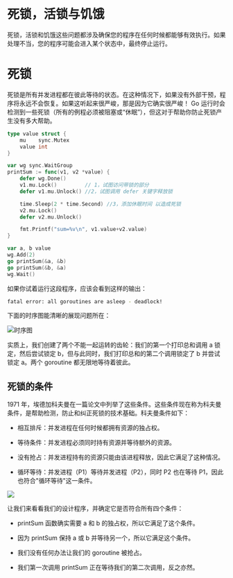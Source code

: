# 死锁，活锁与饥饿

死锁，活锁和饥饿这些问题都涉及确保您的程序在任何时候都能够有效执行。如果处理不当，您的程序可能会进入某个状态中，最终停止运行。

# 死锁

死锁是所有并发进程都在彼此等待的状态。在这种情况下，如果没有外部干预，程序将永远不会恢复。如果这听起来很严峻，那是因为它确实很严峻！ Go 运行时会检测到一些死锁（所有的例程必须被阻塞或“休眠”），但这对于帮助你防止死锁产生没有多大帮助。

```go
type value struct {
	mu    sync.Mutex
	value int
}

var wg sync.WaitGroup
printSum := func(v1, v2 *value) {
	defer wg.Done()
	v1.mu.Lock()         // 1，试图访问带锁的部分
	defer v1.mu.Unlock() //2，试图调用 defer 关键字释放锁

	time.Sleep(2 * time.Second) //3，添加休眠时间 以造成死锁
	v2.mu.Lock()
	defer v2.mu.Unlock()

	fmt.Printf("sum=%v\n", v1.value+v2.value)
}

var a, b value
wg.Add(2)
go printSum(&a, &b)
go printSum(&b, &a)
wg.Wait()
```

如果你试着运行这段程序，应该会看到这样的输出：

```sh
fatal error: all goroutines are asleep - deadlock!
```

下面的时序图能清晰的展现问题所在：

![时序图](https://s2.ax1x.com/2019/12/01/QmDtXt.png)

实质上，我们创建了两个不能一起运转的齿轮：我们的第一个打印总和调用 a 锁定，然后尝试锁定 b，但与此同时，我们打印总和的第二个调用锁定了 b 并尝试锁定 a。两个 goroutine 都无限地等待着彼此。

## 死锁的条件

1971 年，埃德加科夫曼在一篇论文中列举了这些条件。这些条件现在称为科夫曼条件，是帮助检测，防止和纠正死锁的技术基础。科夫曼条件如下：

- 相互排斥：并发进程在任何时候都拥有资源的独占权。

- 等待条件：并发进程必须同时持有资源并等待额外的资源。

- 没有抢占：并发进程持有的资源只能由该进程释放，因此它满足了这种情况。

- 循环等待：并发进程（P1）等待并发进程（P2），同时 P2 也在等待 P1，因此也符合"循环等待"这一条件。

![](https://s2.ax1x.com/2019/12/01/QmDx4e.png)

让我们来看看我们的设计程序，并确定它是否符合所有四个条件：

- printSum 函数确实需要 a 和 b 的独占权，所以它满足了这个条件。

- 因为 printSum 保持 a 或 b 并等待另一个，所以它满足这个条件。

- 我们没有任何办法让我们的 goroutine 被抢占。

- 我们第一次调用 printSum 正在等待我们的第二次调用，反之亦然。
